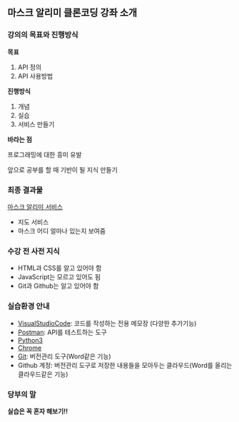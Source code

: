 ## 마스크 알리미 클론코딩 강좌 소개
### 강의의 목표와 진행방식
__목표__
1. API 정의
2. API 사용방법

__진행방식__
1. 개념
2. 실습
3. 서비스 만들기

__바라는 점__

프로그래밍에 대한 흥미 유발

앞으로 공부를 할 때 기반이 될 지식 만들기
### 최종 결과물
[마스크 알리미 서비스](https://mask-nearby.com/)
* 지도 서비스
* 마스크 어디 얼마나 있는지 보여줌
### 수강 전 사전 지식
* HTML과 CSS를 알고 있어야 함
* JavaScript는 모르고 있어도 됨
* Git과 Github는 알고 있어야 함
### 실습환경 안내
* [VisualStudioCode](http://code.visualstudio.com/): 코드를 작성하는 전용 메모장 (다양한 추가기능)
* [Postman](https://www.postman.com/downloads/): API를 테스트하는 도구
* [Python3](https://www.python.org/downloads/)
* [Chrome](https://www.google.com/intl/ko/chrome/)
* [Git](https://git-scm.com/downloads): 버전관리 도구(Word같은 기능)
* Github 계정: 버전관리 도구로 저장한 내용들을 모아두는 클라우드(Word를 올리는 클라우드같은 기능)
### 당부의 말
__실습은 꼭 혼자 해보기!!__
